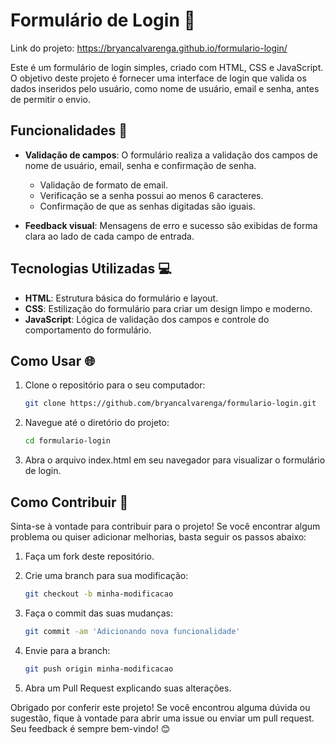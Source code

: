 # Formulário de Login 📝 

Link do projeto: https://bryancalvarenga.github.io/formulario-login/

Este é um formulário de login simples, criado com HTML, CSS e JavaScript. O objetivo deste projeto é fornecer uma interface de login que valida os dados inseridos pelo usuário, como nome de usuário, email e senha, antes de permitir o envio.

## Funcionalidades 🚀

- **Validação de campos**: O formulário realiza a validação dos campos de nome de usuário, email, senha e confirmação de senha.
  - Validação de formato de email.
  - Verificação se a senha possui ao menos 6 caracteres.
  - Confirmação de que as senhas digitadas são iguais.
  
- **Feedback visual**: Mensagens de erro e sucesso são exibidas de forma clara ao lado de cada campo de entrada.

## Tecnologias Utilizadas 💻

- **HTML**: Estrutura básica do formulário e layout.
- **CSS**: Estilização do formulário para criar um design limpo e moderno.
- **JavaScript**: Lógica de validação dos campos e controle do comportamento do formulário.

## Como Usar 🌐

1. Clone o repositório para o seu computador:

   ```bash
   git clone https://github.com/bryancalvarenga/formulario-login.git

2. Navegue até o diretório do projeto:

   ```bash
   cd formulario-login

3. Abra o arquivo index.html em seu navegador para visualizar o formulário de login.

## Como Contribuir 🔧

Sinta-se à vontade para contribuir para o projeto! Se você encontrar algum problema ou quiser adicionar melhorias, basta seguir os passos abaixo:

1. Faça um fork deste repositório.
   
2. Crie uma branch para sua modificação:
   
    ```bash
    git checkout -b minha-modificacao

4. Faça o commit das suas mudanças:
   
    ```bash
    git commit -am 'Adicionando nova funcionalidade'

6. Envie para a branch:
   
    ```bash
    git push origin minha-modificacao

8. Abra um Pull Request explicando suas alterações.

Obrigado por conferir este projeto! Se você encontrou alguma dúvida ou sugestão, fique à vontade para abrir uma issue ou enviar um pull request. Seu feedback é sempre bem-vindo! 😊
